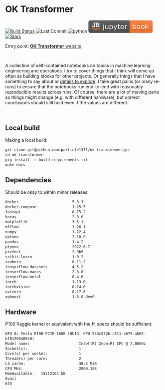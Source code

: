 # OK Transformer

[![Build Status](https://img.shields.io/endpoint.svg?url=https%3A%2F%2Factions-badge.atrox.dev%2Fparticle1331%2Fok-transformer%2Fbadge%3Fref%3Dmaster&label=build&logo=none)](https://actions-badge.atrox.dev/particle1331/ok-transformer/goto?ref=master)
![Last Commit](https://img.shields.io/github/last-commit/particle1331/ok-transformer/master)
![python](https://img.shields.io/github/pipenv/locked/python-version/particle1331/ok-transformer)
![jupyter-book](https://github.com/executablebooks/jupyter-book/raw/master/docs/images/badge.svg)
[![Stars](https://img.shields.io/github/stars/particle1331/ok-transformer?style=social)](https://github.com/particle1331/ok-transformer) 

Entry point: [**OK Transformer** website](https://particle1331.github.io/ok-transformer/intro.html)

<br>

A collection of self-contained notebooks on topics in machine 
learning engineering and operations. I try to cover things that 
I think will come up often as building blocks for other projects. 
Or generally things that I have something to say about or [details 
to explore](http://www.paulgraham.com/getideas.html). I take great pains (or many re-runs) to ensure that 
the notebooks run end-to-end with reasonably reproducible results 
across runs. Of course, there are a lot of moving parts so things 
might change (e.g. with different hardware), but correct conclusions 
should still hold even if the values are different. 


<br>

## Local build

Making a local build:

```
git clone git@github.com:particle1331/ok-transformer.git
cd ok-transformer
pip install -r build-requirements.txt
make docs
```

## Dependencies

Should be okay to within minor releases:

```text
docker                        5.0.3
docker-compose                1.25.5
fastapi                       0.75.2
keras                         2.8.0
matplotlib                    3.5.1
mlflow                        1.26.1
numpy                         1.22.4
optuna                        2.10.0
pandas                        1.4.2
pipenv                        2022.6.7
prefect                       2.0b5
scikit-learn                  1.0.2
seaborn                       0.11.2
tensorflow-datasets           4.5.2
tensorflow-macos              2.8.0
tensorflow-metal              0.4.0
torch                         1.13.0
torchvision                   0.14.0
uvicorn                       0.17.6
xgboost                       1.6.0.dev0
```

## Hardware

P100 Kaggle kernel or equivalent with the ff. specs should be sufficient:

```
GPU 0: Tesla P100-PCIE-16GB (UUID: GPU-543c532b-c511-c675-a565-bf01208405e0)
Model name:                      Intel(R) Xeon(R) CPU @ 2.00GHz
Socket(s):                       1
Core(s) per socket:              1
Thread(s) per core:              2
L3 cache:                        38.5 MiB
CPU MHz:                         2000.188
MemAvailable:   15212104 kB
Avail
67G
```
